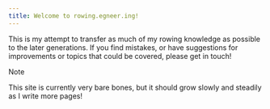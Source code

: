```yaml
---
title: Welcome to rowing.egneer.ing!
---
```


This is my attempt to transfer as much of my rowing knowledge as possible to the later generations. If you find mistakes, or have suggestions for improvements or topics that could be covered, please get in touch!

> [!note]
> This site is currently very bare bones, but it should grow slowly and steadily as I write more pages!
